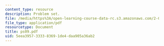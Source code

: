 ```yaml
---
content_type: resource
description: Problem set.
file: /media/https%3A/open-learning-course-data-rc.s3.amazonaws.com/2-004-systems-modeling-and-control-ii-fall-2007/5eea3957333383691de4daa905a36ab2_ps09.pdf
file_type: application/pdf
resourcetype: Document
title: ps09.pdf
uid: 5eea3957-3333-8369-1de4-daa905a36ab2
---
```

